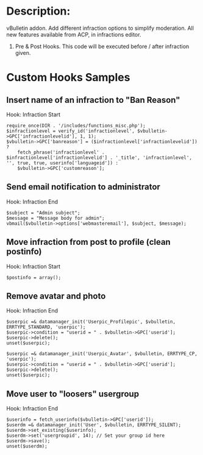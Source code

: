 Description:
============

vBulletin addon. Add different infraction options to simplify moderation. All new features available from ACP, in infractions editor.

1. Pre & Post Hooks. This code will be executed before / after infraction given.


Custom Hooks Samples
====================

Insert name of an infraction to "Ban Reason"
-------------------------------------------- 
   
Hook: Infraction Start

    require_once(DIR . '/includes/functions_misc.php');
    $infractionlevel = verify_id('infractionlevel', $vbulletin->GPC['infractionlevelid'], 1, 1);
    $vbulletin->GPC['banreason'] = ($infractionlevel['infractionlevelid']) ?
        fetch_phrase('infractionlevel' . $infractionlevel['infractionlevelid'] . '_title', 'infractionlevel', '', true, true, userinfo['languageid']) :
        $vbulletin->GPC['customreason'];

Send email notification to administrator
----------------------------------------
 
Hook: Infraction End

    $subject = "Admin subject";
    $message = "Message body for admin";
    vbmail($vbulletin->options['webmasteremail'], $subject, $message);
        
Move infraction from post to profile (clean postinfo)
-----------------------------------------------------
    
Hook: Infraction Start

    $postinfo = array();
        
Remove avatar and photo
-----------------------
    
Hook: Infraction End

    $userpic =& datamanager_init('Userpic_Profilepic', $vbulletin, ERRTYPE_STANDARD, 'userpic');
    $userpic->condition = "userid = " . $vbulletin->GPC['userid'];
    $userpic->delete();
    unset($userpic);
        
    $userpic =& datamanager_init('Userpic_Avatar', $vbulletin, ERRTYPE_CP, 'userpic');
    $userpic->condition = "userid = " . $vbulletin->GPC['userid'];
    $userpic->delete();
    unset($userpic);

Move user to "loosers" usergroup
-------------------------------

Hook: Infraction End

    $userinfo = fetch_userinfo($vbulletin->GPC['userid']);
    $userdm =& datamanager_init('User', $vbulletin, ERRTYPE_SILENT);
    $userdm->set_existing($userinfo);
    $userdm->set('usergroupid', 14); // Set your group id here
    $userdm->save();
    unset($userdm);
